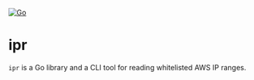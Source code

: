 [![Go](https://github.com/qba73/ipr/actions/workflows/go.yml/badge.svg)](https://github.com/qba73/ipr/actions/workflows/go.yml)

# ipr

`ipr` is a Go library and a CLI tool for reading whitelisted AWS IP ranges.
